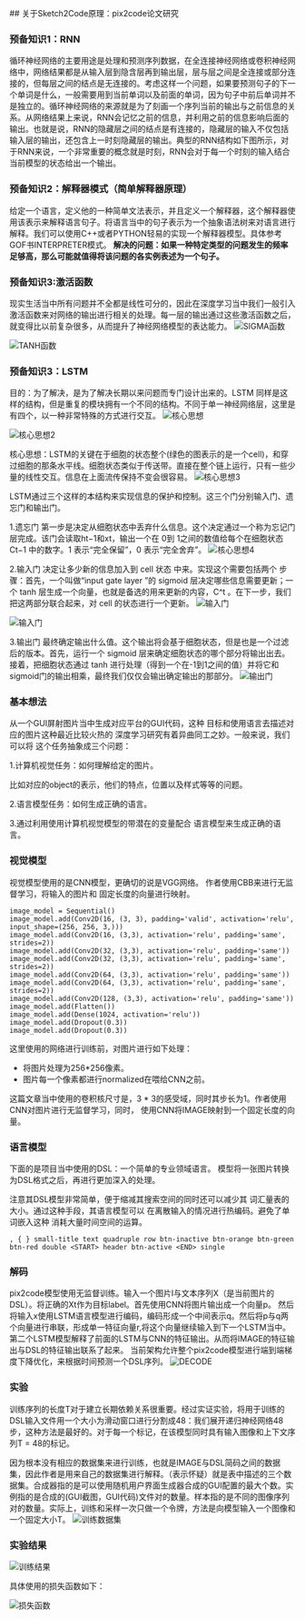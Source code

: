 ﻿﻿## 关于Sketch2Code原理：pix2code论文研究
### 预备知识1：RNN
循环神经网络的主要用途是处理和预测序列数据，在全连接神经网络或卷积神经网络中，网络结果都是从输入层到隐含层再到输出层，层与层之间是全连接或部分连接的，但每层之间的结点是无连接的。考虑这样一个问题，如果要预测句子的下一个单词是什么，一般需要用到当前单词以及前面的单词，因为句子中前后单词并不是独立的。循环神经网络的来源就是为了刻画一个序列当前的输出与之前信息的关系。从网络结果上来说，RNN会记忆之前的信息，并利用之前的信息影响后面的输出。也就是说，RNN的隐藏层之间的结点是有连接的，隐藏层的输入不仅包括输入层的输出，还包含上一时刻隐藏层的输出。典型的RNN结构如下图所示，对于RNN来说，一个非常重要的概念就是时刻，RNN会对于每一个时刻的输入结合当前模型的状态给出一个输出。

### 预备知识2：解释器模式（简单解释器原理）
给定一个语言，定义他的一种简单文法表示，并且定义一个解释器，这个解释器使用该表示来解释语言句子。将语言当中的句子表示为一个抽象语法树来对语言进行解释。我们可以使用C++或者PYTHON轻易的实现一个解释器模型。具体参考GOF书INTERPRETER模式。
**解决的问题：如果一种特定类型的问题发生的频率足够高，那么可能就值得将该问题的各实例表述为一个句子。**

### 预备知识3:激活函数

现实生活当中所有问题并不全都是线性可分的，因此在深度学习当中我们一般引入激活函数来对网络的输出进行相关的处理。每一层的输出通过这些激活函数之后，就变得比以前复杂很多，从而提升了神经网络模型的表达能力。
![SIGMA函数](https://github.com/OneSilverBullet/SoftwareEngineering/blob/master/%E6%BA%90%E7%A0%81%E5%88%86%E6%9E%90%E5%9B%BE%E7%89%87/sigma%E5%87%BD%E6%95%B0.png)

![TANH函数](https://github.com/OneSilverBullet/SoftwareEngineering/blob/master/%E6%BA%90%E7%A0%81%E5%88%86%E6%9E%90%E5%9B%BE%E7%89%87/tan%E5%87%BD%E6%95%B0.png)


### 预备知识3：LSTM
目的：为了解决，是为了解决长期以来问题而专门设计出来的。LSTM 同样是这样的结构，但是重复的模块拥有一个不同的结构。不同于单一神经网络层，这里是有四个，以一种非常特殊的方式进行交互。
![核心思想](https://github.com/OneSilverBullet/SoftwareEngineering/blob/master/%E6%BA%90%E7%A0%81%E5%88%86%E6%9E%90%E5%9B%BE%E7%89%87/LSTM.jpg)

![核心思想2](https://github.com/OneSilverBullet/SoftwareEngineering/blob/master/%E6%BA%90%E7%A0%81%E5%88%86%E6%9E%90%E5%9B%BE%E7%89%87/LSTM.png)


核心思想：LSTM的关键在于细胞的状态整个(绿色的图表示的是一个cell)，和穿过细胞的那条水平线。细胞状态类似于传送带。直接在整个链上运行，只有一些少量的线性交互。信息在上面流传保持不变会很容易。
![核心思想3](https://github.com/OneSilverBullet/SoftwareEngineering/blob/master/%E6%BA%90%E7%A0%81%E5%88%86%E6%9E%90%E5%9B%BE%E7%89%87/LSTM1.jpg
)

LSTM通过三个这样的本结构来实现信息的保护和控制。这三个门分别输入门、遗忘门和输出门。

1.遗忘门
第一步是决定从细胞状态中丢弃什么信息。这个决定通过一个称为忘记门层完成。该门会读取ht−1和xt，输出一个在 0到 1之间的数值给每个在细胞状态 Ct−1 中的数字。1 表示“完全保留”，0 表示“完全舍弃”。
![核心思想4](https://github.com/OneSilverBullet/SoftwareEngineering/blob/master/%E6%BA%90%E7%A0%81%E5%88%86%E6%9E%90%E5%9B%BE%E7%89%87/LSTM2.jpg)

2.输入门
决定让多少新的信息加入到 cell 状态 中来。实现这个需要包括两个 步骤：首先，一个叫做“input gate layer ”的 sigmoid 层决定哪些信息需要更新；一个 tanh 层生成一个向量，也就是备选的用来更新的内容，C^t 。在下一步，我们把这两部分联合起来，对 cell 的状态进行一个更新。
![输入门](https://github.com/OneSilverBullet/SoftwareEngineering/blob/master/%E6%BA%90%E7%A0%81%E5%88%86%E6%9E%90%E5%9B%BE%E7%89%87/LSTM3.jpg)

![输入门](https://github.com/OneSilverBullet/SoftwareEngineering/blob/master/%E6%BA%90%E7%A0%81%E5%88%86%E6%9E%90%E5%9B%BE%E7%89%87/LSTM4.jpg)

3.输出门
最终确定输出什么值。这个输出将会基于细胞状态，但是也是一个过滤后的版本。首先，运行一个 sigmoid 层来确定细胞状态的哪个部分将输出出去。接着，把细胞状态通过 tanh 进行处理（得到一个在-1到1之间的值）并将它和sigmoid门的输出相乘，最终我们仅仅会输出确定输出的那部分。
![输出门](https://github.com/OneSilverBullet/SoftwareEngineering/blob/master/%E6%BA%90%E7%A0%81%E5%88%86%E6%9E%90%E5%9B%BE%E7%89%87/LSTM5.jpg)

### 基本想法

从一个GUI屏射图片当中生成对应平台的GUI代码，这种
目标和使用语言去描述对应的图片这种最近比较火热的
深度学习研究有着异曲同工之妙。一般来说，我们可以将
这个任务抽象成三个问题：

1.计算机视觉任务：如何理解给定的图片。

比如对应的object的表示，他们的特点，位置以及样式等等的问题。

2.语言模型任务：如何生成正确的语言。

3.通过利用使用计算机视觉模型的带潜在的变量配合
语言模型来生成正确的语言。

### 视觉模型
视觉模型使用的是CNN模型，更确切的说是VGG网络。
作者使用CBB来进行无监督学习，将输入的图片和
固定长度的向量进行映射。
```
image_model = Sequential()
image_model.add(Conv2D(16, (3, 3), padding='valid', activation='relu', input_shape=(256, 256, 3,)))
image_model.add(Conv2D(16, (3,3), activation='relu', padding='same', strides=2))
image_model.add(Conv2D(32, (3,3), activation='relu', padding='same'))
image_model.add(Conv2D(32, (3,3), activation='relu', padding='same', strides=2))
image_model.add(Conv2D(64, (3,3), activation='relu', padding='same'))
image_model.add(Conv2D(64, (3,3), activation='relu', padding='same', strides=2))
image_model.add(Conv2D(128, (3,3), activation='relu', padding='same'))
image_model.add(Flatten())
image_model.add(Dense(1024, activation='relu'))
image_model.add(Dropout(0.3))
image_model.add(Dropout(0.3))
```
这里使用的网络进行训练前，对图片进行如下处理：
* 将图片处理为256*256像素。
* 图片每一个像素都进行normalized在喂给CNN之前。

这篇文章当中使用的卷积核尺寸是，3 * 3的感受域，同时其步长为1。作者使用CNN对图片进行无监督学习，同时，
使用CNN将IMAGE映射到一个固定长度的向量。


### 语言模型

下面的是项目当中使用的DSL：一个简单的专业领域语言。
模型将一张图片转换为DSL格式之后，再进行更加深入的处理。

注意其DSL模型非常简单，便于缩减其搜索空间的同时还可以减少其
词汇量表的大小。通过这种手段，其语言模型可以
在离散输入的情况进行热编码。避免了单词嵌入这种
消耗大量时间空间的运算。
```
, { } small-title text quadruple row btn-inactive btn-orange btn-green btn-red double <START> header btn-active <END> single
```

### 解码
pix2code模型使用无监督训练。输入一个图片I与文本序列X（是当前图片的DSL）。将正确的Xt作为目标label。首先使用CNN将图片输出成一个向量p。
然后将输入x使用LSTM语言模型进行编码，编码形成一个中间表示q。然后将p与q两个向量进行串联，形成单一特征向量r,将这个向量继续输入到下一个LSTM当中。第二个LSTM模型解释了前面的LSTM与CNN的特征输出。从而将IMAGE的特征输出与DSL的特征输出联系了起来。
当前架构允许整个pix2code模型进行端到端梯度下降优化，来根据时间预测一个DSL序列。
![DECODE](https://github.com/OneSilverBullet/SoftwareEngineering/blob/master/%E6%BA%90%E7%A0%81%E5%88%86%E6%9E%90%E5%9B%BE%E7%89%87/Decoder.png)



### 实验
训练序列的长度T对于建立长期依赖关系很重要。经过实证实验，将用于训练的DSL输入文件用一个大小为滑动窗口进行分割成48：我们展开递归神经网络48步，这种方法是最好的。对于每一个标记，在该模型同时具有输入图像和上下文序列T = 48的标记。

因为根本没有相应的数据集来进行训练，也就是IMAGE与DSL简码之间的数据集，因此作者是用来自己的数据集进行解释。（表示怀疑）就是表中描述的三个数据集。合成器指的是可以使用随机用户界面生成器合成的GUI配置的最大个数。实例指的是合成的(GUI截图，GUI代码)文件对的数量。样本指的是不同的图像序列对的数量。实际上，训练和采样一次只做一个令牌，方法是向模型输入一个图像和一个固定大小T。
![训练数据集](https://github.com/OneSilverBullet/SoftwareEngineering/blob/master/%E6%BA%90%E7%A0%81%E5%88%86%E6%9E%90%E5%9B%BE%E7%89%87/%E8%AE%AD%E7%BB%83%E6%95%B0%E6%8D%AE%E9%9B%86.png)

### 实验结果

![训练结果](https://github.com/OneSilverBullet/SoftwareEngineering/blob/master/%E6%BA%90%E7%A0%81%E5%88%86%E6%9E%90%E5%9B%BE%E7%89%87/%E5%AE%9E%E9%AA%8C%E7%BB%93%E6%9E%9C.png)

具体使用的损失函数如下：

![损失函数](https://github.com/OneSilverBullet/SoftwareEngineering/blob/master/%E6%BA%90%E7%A0%81%E5%88%86%E6%9E%90%E5%9B%BE%E7%89%87/%E6%8D%9F%E5%A4%B1%E5%87%BD%E6%95%B0.png)
